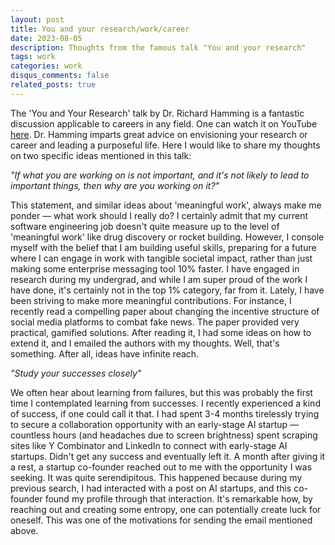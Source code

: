 ```yaml
---
layout: post
title: You and your research/work/career
date: 2023-08-05
description: Thoughts from the famous talk "You and your research"
tags: work
categories: work 
disqus_comments: false
related_posts: true
---
```

The 'You and Your Research' talk by Dr. Richard Hamming is a fantastic discussion applicable to careers in any field. One can watch it on YouTube <a href="https://youtu.be/a1zDuOPkMSw?si=K07WoHnMhQ8Nm1fR">here</a>. Dr. Hamming imparts great advice on envisioning your research or career and leading a purposeful life. Here I would like to share my thoughts on two specific ideas mentioned in this talk:

<i>"If what you are working on is not important, and it's not likely to lead to important things, then why are you working on it?"</i>

This statement, and similar ideas about 'meaningful work', always make me ponder — what work should I really do? I certainly admit that my current software engineering job doesn't quite measure up to the level of 'meaningful work' like drug discovery or rocket building. However, I console myself with the belief that I am building useful skills, preparing for a future where I can engage in work with tangible societal impact, rather than just making some enterprise messaging tool 10% faster. I have engaged in research during my undergrad, and while I am super proud of the work I have done, it's certainly not in the top 1% category, far from it. Lately, I have been striving to make more meaningful contributions. For instance, I recently read a compelling paper about changing the incentive structure of social media platforms to combat fake news. The paper provided very practical, gamified solutions. After reading it, I had some ideas on how to extend it, and I emailed the authors with my thoughts. Well, that's something. After all, ideas have infinite reach.

<i>"Study your successes closely"</i>

We often hear about learning from failures, but this was probably the first time I contemplated learning from successes. I recently experienced a kind of success, if one could call it that. I had spent 3-4 months tirelessly trying to secure a collaboration opportunity with an early-stage AI startup — countless hours (and headaches due to screen brightness) spent scraping sites like Y Combinator and LinkedIn to connect with early-stage AI startups. Didn't get any success and eventually left it. A month after giving it a rest, a startup co-founder reached out to me with the opportunity I was seeking. It was quite serendipitous. This happened because during my previous search, I had interacted with a post on AI startups, and this co-founder found my profile through that interaction. It's remarkable how, by reaching out and creating some entropy, one can potentially create luck for oneself. This was one of the motivations for sending the email mentioned above.

